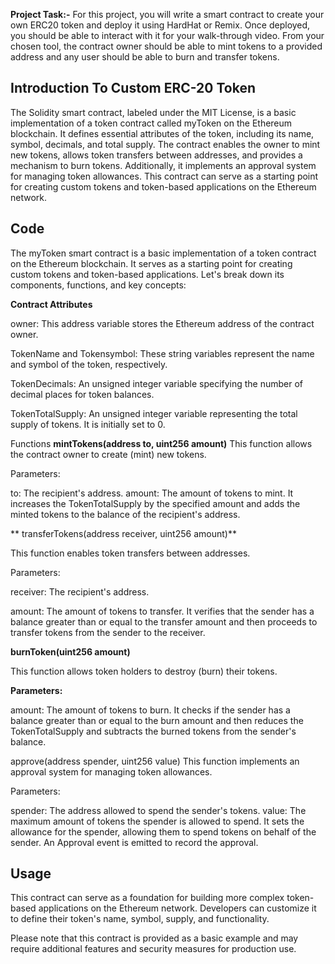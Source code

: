 **Project Task:-** For this project, you will write a smart contract to create your own ERC20 token and deploy it using HardHat or Remix. Once deployed, you should be able to interact with it for your walk-through video. From your chosen tool, the contract owner should be able to mint tokens to a provided address and any user should be able to burn and transfer tokens.

## Introduction To Custom ERC-20 Token

The Solidity smart contract, labeled under the MIT License, is a basic implementation of a token contract called myToken on the Ethereum blockchain. It defines essential attributes of the token, including its name, symbol, decimals, and total supply. The contract enables the owner to mint new tokens, allows token transfers between addresses, and provides a mechanism to burn tokens. Additionally, it implements an approval system for managing token allowances. This contract can serve as a starting point for creating custom tokens and token-based applications on the Ethereum network.

## Code 

The myToken smart contract is a basic implementation of a token contract on the Ethereum blockchain. It serves as a starting point for creating custom tokens and token-based applications. Let's break down its components, functions, and key concepts:

**Contract Attributes**

owner: This address variable stores the Ethereum address of the contract owner.

TokenName and Tokensymbol: These string variables represent the name and symbol of the token, respectively.

TokenDecimals: An unsigned integer variable specifying the number of decimal places for token balances.

TokenTotalSupply: An unsigned integer variable representing the total supply of tokens. It is initially set to 0.

Functions
**mintTokens(address to, uint256 amount)**
This function allows the contract owner to create (mint) new tokens.

Parameters:

to: The recipient's address.
amount: The amount of tokens to mint.
It increases the TokenTotalSupply by the specified amount and adds the minted tokens to the balance of the recipient's address.

**
transferTokens(address receiver, uint256 amount)**

This function enables token transfers between addresses.

Parameters:

receiver: The recipient's address.

amount: The amount of tokens to transfer.
It verifies that the sender has a balance greater than or equal to the transfer amount and then proceeds to transfer tokens from the sender to the receiver.

**burnToken(uint256 amount)**

This function allows token holders to destroy (burn) their tokens.

**Parameters:**

amount: The amount of tokens to burn.
It checks if the sender has a balance greater than or equal to the burn amount and then reduces the TokenTotalSupply and subtracts the burned tokens from the sender's balance.

approve(address spender, uint256 value)
This function implements an approval system for managing token allowances.

Parameters:

spender: The address allowed to spend the sender's tokens.
value: The maximum amount of tokens the spender is allowed to spend.
It sets the allowance for the spender, allowing them to spend tokens on behalf of the sender. An Approval event is emitted to record the approval.

## Usage
This contract can serve as a foundation for building more complex token-based applications on the Ethereum network. Developers can customize it to define their token's name, symbol, supply, and functionality.

Please note that this contract is provided as a basic example and may require additional features and security measures for production use.

